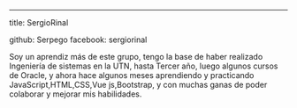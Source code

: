 ---
title: SergioRinal  

github: Serpego
facebook: sergiorinal

Soy un aprendiz más de este grupo, tengo la base de haber realizado Ingeniería de sistemas en la UTN, hasta Tercer año, luego algunos cursos de Oracle,
y ahora hace algunos meses aprendiendo y practicando JavaScript,HTML,CSS,Vue js,Bootstrap, y con muchas ganas de poder colaborar y mejorar mis habilidades.
